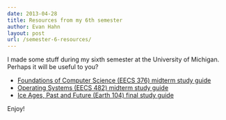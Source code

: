 ```yaml
---
date: 2013-04-28
title: Resources from my 6th semester
author: Evan Hahn
layout: post
url: /semester-6-resources/
---
```


I made some stuff during my sixth semester at the University of Michigan. Perhaps it will be useful to you?

- [Foundations of Computer Science (EECS 376) midterm study guide](https://docs.google.com/document/d/1hauEVOgEExwdBA-r7pLV76FH-ZiI5XCrdcf0enMwimQ/edit?usp=sharing)
- [Operating Systems (EECS 482) midterm study guide](https://docs.google.com/document/d/1SVy2i5SRoH72N7r3WSMiLR-99FCRVr9HmY8nAO3szY8/edit?usp=sharing)
- [Ice Ages, Past and Future (Earth 104) final study guide](https://docs.google.com/document/d/1tVLaf4HYYmCWQtg9hiCvRH2C2gNkrTtJk775BvpcayY/edit?usp=sharing)

Enjoy!

